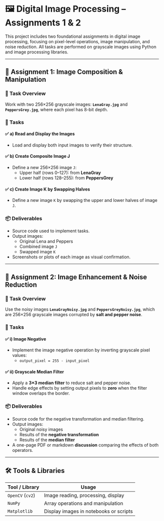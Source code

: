 # 🖼️ Digital Image Processing – Assignments 1 & 2

This project includes two foundational assignments in digital image processing, focusing on pixel-level operations, image manipulation, and noise reduction. All tasks are performed on grayscale images using Python and image processing libraries.

---

## 📂 Assignment 1: Image Composition & Manipulation

### 📝 Task Overview

Work with two 256×256 grayscale images: **`LenaGray.jpg`** and **`PeppersGrey.jpg`**, where each pixel has 8-bit depth.

### 🔧 Tasks

#### ✅ a) Read and Display the Images
- Load and display both input images to verify their structure.

#### ✅ b) Create Composite Image J
- Define a new 256×256 image `J`:
  - Upper half (rows 0–127): from **LenaGray**
  - Lower half (rows 128–255): from **PeppersGrey**

#### ✅ c) Create Image K by Swapping Halves
- Define a new image `K` by swapping the upper and lower halves of image `J`.

### 📦 Deliverables
- Source code used to implement tasks.
- Output images:
  - Original Lena and Peppers
  - Combined image `J`
  - Swapped image `K`
- Screenshots or plots of each image as visual confirmation.

---

## 📂 Assignment 2: Image Enhancement & Noise Reduction

### 📝 Task Overview

Use the noisy images **`LenaGrayNoisy.jpg`** and **`PeppersGreyNoisy.jpg`**, which are 256×256 grayscale images corrupted by **salt and pepper noise**.

### 🔧 Tasks

#### ✅ i) Image Negative
- Implement the image negative operation by inverting grayscale pixel values:
  - `output_pixel = 255 - input_pixel`

#### ✅ ii) Grayscale Median Filter
- Apply a **3×3 median filter** to reduce salt and pepper noise.
- Handle edge effects by setting output pixels to **zero** when the filter window overlaps the border.

### 📦 Deliverables
- Source code for the negative transformation and median filtering.
- Output images:
  - Original noisy images
  - Results of the **negative transformation**
  - Results of the **median filter**
- A one-page PDF or markdown **discussion** comparing the effects of both operators.

---

## 🛠️ Tools & Libraries

| Tool / Library   | Usage                            |
|------------------|----------------------------------|
| `OpenCV` (`cv2`) | Image reading, processing, display |
| `NumPy`          | Array operations and manipulation |
| `Matplotlib`     | Display images in notebooks or scripts |
